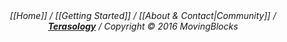 <div align="center"><em>[[Home]] / [[Getting Started]] / [[About & Contact|Community]] / <b><a href="http://terasology.org">Terasology</a></b> / Copyright © 2016 MovingBlocks</em></div>